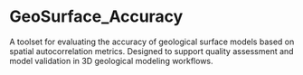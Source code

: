 # GeoSurface_Accuracy
A toolset for evaluating the accuracy of geological surface models based on spatial autocorrelation metrics. Designed to support quality assessment and model validation in 3D geological modeling workflows.
